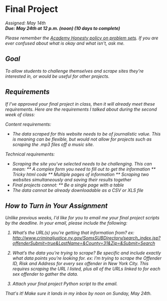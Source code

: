 # Final Project
<i>Assigned: May 14th<i>
<br/><b>Due: May 24th at 12 p.m. (noon) (10 days to complete)</b>

Please remember the [Academy Honesty policy on problem sets](http://cdn.cs50.net/2014/fall/lectures/0/w/syllabus/syllabus.html#academic_honesty). If you are ever confused about what is okay and what isn't, ask me. 

## Goal
To allow students to challenge themselves and scrape sites they're interested in, or would be useful for other projects.

## Requirements
If I've approved your final project in class, then it will already meet these requirements. Here are the requirements I talked about during the second week of class:

Content requirements:
* The data scraped for this website needs to be of journalistic value. This is meaning can be flexible, but would not allow for projects such as scraping the .mp3 files off a music site.

Technical requirements:
* Scraping the site you've selected needs to be challenging. This can mean:
** A complex form you need to fill out to get the information
** Tricky html code
** Multiple pages of information
** Scraping two websites simultaneously and saving their results together
* Final projects cannot:
** Be a single page with a table
* The data cannot be already downloadable as a CSV or XLS file

## How to Turn in Your Assignment
Unlike previous weeks, I'd like for you to email me your final project scripts by the deadline. In your email, please include the following:

1. What’s the URL(s) you’re getting that information from?
ex: http://www.criminaljustice.ny.gov/SomsSUBDirectory/search_index.jsp?offenderSubmit=true&LastName=&County=31&Zip=&Submit=Search

2. What’s the data you’re trying to scrape? Be specific and include exactly what data points you’re looking for.
ex: I’m trying to scrape the Offender ID, Risk and Address for every sex offender in New York City. This requires scraping the URL I listed, plus all of the URLs linked to for each sex offender to gather the data.

3. Attach your final project Python script to the email.

That's it! Make sure it lands in my inbox by noon on Sunday, May 24th.



